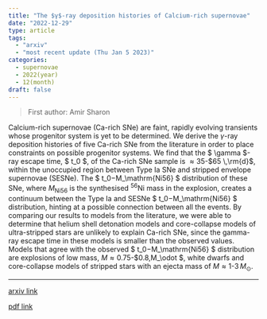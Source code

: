 ```yaml
---
title: "The $γ$-ray deposition histories of Calcium-rich supernovae"
date: "2022-12-29"
type: article
tags:
  - "arxiv"
  - "most recent update (Thu Jan 5 2023)"
categories:
  - supernovae
  - 2022(year)
  - 12(month)
draft: false
---
```


> First author: Amir Sharon

 Calcium-rich supernovae (Ca-rich SNe) are faint, rapidly evolving transients
whose progenitor system is yet to be determined. We derive the $\gamma$-ray
deposition histories of five Ca-rich SNe from the literature in order to place
constraints on possible progenitor systems. We find that the $ \gamma $-ray
escape time, $ t_0 $, of the Ca-rich SNe sample is $\approx35$-$65 \,\rm{d}$,
within the unoccupied region between Type Ia SNe and stripped envelope
supernovae (SESNe). The $ t_0$-$M_\mathrm{Ni56} $ distribution of these SNe,
where $M_\mathrm{Ni56}$ is the synthesised $^{56}$Ni mass in the explosion,
creates a continuum between the Type Ia and SESNe $ t_0$-$M_\mathrm{Ni56} $
distribution, hinting at a possible connection between all the events. By
comparing our results to models from the literature, we were able to determine
that helium shell detonation models and core-collapse models of ultra-stripped
stars are unlikely to explain Ca-rich SNe, since the gamma-ray escape time in
these models is smaller than the observed values. Models that agree with the
observed $ t_0$-$M_\mathrm{Ni56} $ distribution are explosions of low mass,
$M\approx0.75$-$0.8\,M_\odot $, white dwarfs and core-collapse models of
stripped stars with an ejecta mass of $M\approx1$-$3\,M_{\odot}$.

---
[arxiv link](http://arxiv.org/abs/2212.14290v1)

[pdf link](http://arxiv.org/pdf/2212.14290v1)